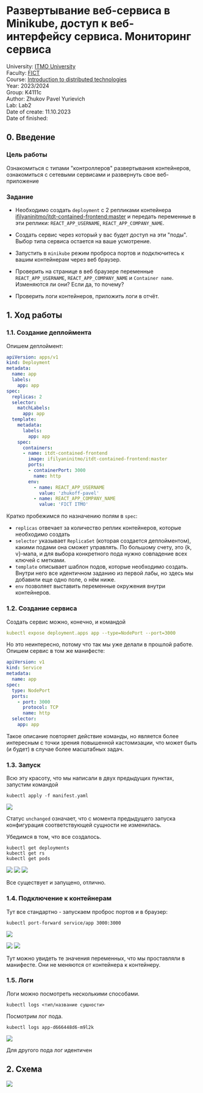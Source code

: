 # Развертывание веб-сервиса в Minikube, доступ к веб-интерфейсу сервиса. Мониторинг сервиса

University: [ITMO University](https://itmo.ru/ru/)\
Faculty: [FICT](https://fict.itmo.ru)\
Course: [Introduction to distributed technologies](https://github.com/itmo-ict-faculty/introduction-to-distributed-technologies)\
Year: 2023/2024\
Group: K4111c\
Author: Zhukov Pavel Yurievich\
Lab: Lab2\
Date of create: 11.10.2023\
Date of finished:

## 0. Введение

###  Цель работы
Ознакомиться с типами "контроллеров" развертывания контейнеров, ознакомиться с сетевыми сервисами и развернуть свое веб-приложение

### Задание
- Необходимо создать `deployment` с 2 репликами контейнера [ifilyaninitmo/itdt-contained-frontend:master](https://hub.docker.com/repository/docker/ifilyaninitmo/itdt-contained-frontend) и передать переменные в эти реплики: `REACT_APP_USERNAME`, `REACT_APP_COMPANY_NAME`.

- Создать сервис через который у вас будет доступ на эти "поды". Выбор типа сервиса остается на ваше усмотрение.

- Запустить в `minikube` режим проброса портов и подключитесь к вашим контейнерам через веб браузер.

- Проверить на странице в веб браузере переменные `REACT_APP_USERNAME`, `REACT_APP_COMPANY_NAME` и `Container name`. Изменяются ли они? Если да, то почему?

- Проверить логи контейнеров, приложить логи в отчёт.

## 1. Ход работы
### 1.1. Создание деплоймента
Опишем деплоймент:
```yaml
apiVersion: apps/v1
kind: Deployment
metadata:
  name: app
  labels:
    app: app
spec:
  replicas: 2
  selector:
    matchLabels:
      app: app
  template:
    metadata:
      labels:
        app: app
    spec:
      containers:
      - name: itdt-contained-frontend
        image: ifilyaninitmo/itdt-contained-frontend:master
        ports:
        - containerPort: 3000
          name: http
        env:
          - name: REACT_APP_USERNAME
            value: 'zhukoff-pavel'
          - name: REACT_APP_COMPANY_NAME
            value: 'FICT ITMO'
```
Кратко пробежимся по назначению полям в `spec`:
* `replicas` отвечает за количество реплик контейнеров, которые необходимо создать
* `selector` указывает `ReplicaSet` (которая создается деплойментом), какими подами она сможет управлять. По большому счету, это {k, v}-мапа, и для выбора конкретного пода нужно совпадение всех ключей с метками.
* `template` описывает шаблон подов, которые необходимо создать. Внутри него все идентичном заданию из первой лабы, но здесь мы добавили еще одно поле, о нём ниже.
* `env` позволяет выставить переменные окружения внутри контейнеров.

### 1.2. Создание сервиса
Создать сервис можно, конечно, и командой
```yaml
kubectl expose deployment.apps app --type=NodePort --port=3000
```

Но это неинтересно, потому что так мы уже делали в прошлой работе.
Опишем сервис в том же манифесте:
```yaml
apiVersion: v1
kind: Service
metadata:
  name: app
spec:
  type: NodePort
  ports:
    - port: 3000
      protocol: TCP
      name: http
  selector:
    app: app
```

Такое описание повторяет действие команды, но является более интересным с точки зрения повышенной кастомизации, что может быть (и будет) в случае более масштабных задач.

### 1.3. Запуск

Всю эту красоту, что мы написали в двух предыдущих пунктах, запустим командой
```
kubectl apply -f manifest.yaml
```

![](/lab2/sources/applying_manifest.png)

Статус `unchanged` означает, что с момента предыдущего запуска конфигурация соответствующей сущности не изменилась.

Убедимся в том, что все создалось.
```
kubectl get deployments
kubectl get rs
kubectl get pods
```
![](/lab2/sources/deployments.png)
![](/lab2/sources/replicas.png)
![](/lab2/sources/pods.png)

Все существует и запущено, отлично.

### 1.4. Подключение к контейнерам

Тут все стандартно - запускаем проброс портов и в браузер:

```
kubectl port-forward service/app 3000:3000
```
![](/lab2/sources/forwarding.png)

![](/lab2/sources/browser.png)
![](/lab2/sources/browser2.png)

Тут можно увидеть те значения переменных, что мы проставляли в манифесте. Они не меняются от контейнера к контейнеру.

### 1.5. Логи
Логи можно посмотреть несколькими способами.
```
kubectl logs <тип/название сущности>
```

Посмотрим лог пода.
```
kubectl logs app-d666448d6-m9l2k
```

![](/lab2/sources/logs.png)

Для другого пода лог идентичен

## 2. Схема

![](/lab2/sources/scheme.png)